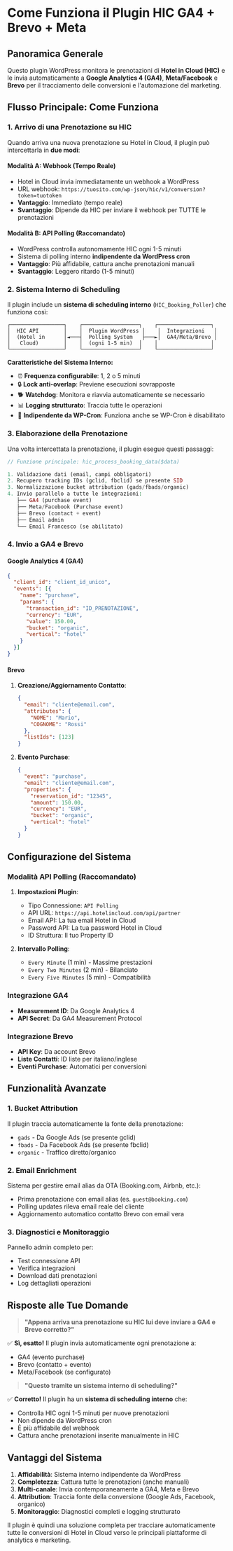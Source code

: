 # Come Funziona il Plugin HIC GA4 + Brevo + Meta

## Panoramica Generale

Questo plugin WordPress monitora le prenotazioni di **Hotel in Cloud (HIC)** e le invia automaticamente a **Google Analytics 4 (GA4)**, **Meta/Facebook** e **Brevo** per il tracciamento delle conversioni e l'automazione del marketing.

## Flusso Principale: Come Funziona

### 1. Arrivo di una Prenotazione su HIC

Quando arriva una nuova prenotazione su Hotel in Cloud, il plugin può intercettarla in **due modi**:

#### Modalità A: Webhook (Tempo Reale)
- Hotel in Cloud invia immediatamente un webhook a WordPress
- URL webhook: `https://tuosito.com/wp-json/hic/v1/conversion?token=tuotoken`
- **Vantaggio**: Immediato (tempo reale)
- **Svantaggio**: Dipende da HIC per inviare il webhook per TUTTE le prenotazioni

#### Modalità B: API Polling (Raccomandato)
- WordPress controlla autonomamente HIC ogni 1-5 minuti
- Sistema di polling interno **indipendente da WordPress cron**
- **Vantaggio**: Più affidabile, cattura anche prenotazioni manuali
- **Svantaggio**: Leggero ritardo (1-5 minuti)

### 2. Sistema Interno di Scheduling

Il plugin include un **sistema di scheduling interno** (`HIC_Booking_Poller`) che funziona così:

```
┌─────────────────┐    ┌──────────────────┐    ┌─────────────────┐
│  HIC API        │    │  Plugin WordPress │    │  Integrazioni   │
│  (Hotel in      │◄───┤  Polling System   ├───►│  GA4/Meta/Brevo │
│   Cloud)        │    │  (ogni 1-5 min)  │    │                 │
└─────────────────┘    └──────────────────┘    └─────────────────┘
```

**Caratteristiche del Sistema Interno:**
- ⏰ **Frequenza configurabile**: 1, 2 o 5 minuti
- 🔒 **Lock anti-overlap**: Previene esecuzioni sovrapposte
- 🐕 **Watchdog**: Monitora e riavvia automaticamente se necessario
- 📊 **Logging strutturato**: Traccia tutte le operazioni
- 🚫 **Indipendente da WP-Cron**: Funziona anche se WP-Cron è disabilitato

### 3. Elaborazione della Prenotazione

Una volta intercettata la prenotazione, il plugin esegue questi passaggi:

```php
// Funzione principale: hic_process_booking_data($data)

1. Validazione dati (email, campi obbligatori)
2. Recupero tracking IDs (gclid, fbclid) se presente SID
3. Normalizzazione bucket attribution (gads/fbads/organic)
4. Invio parallelo a tutte le integrazioni:
   ├── GA4 (purchase event)
   ├── Meta/Facebook (Purchase event)
   ├── Brevo (contact + event)
   ├── Email admin
   └── Email Francesco (se abilitato)
```

### 4. Invio a GA4 e Brevo

#### Google Analytics 4 (GA4)
```json
{
  "client_id": "client_id_unico",
  "events": [{
    "name": "purchase",
    "params": {
      "transaction_id": "ID_PRENOTAZIONE",
      "currency": "EUR",
      "value": 150.00,
      "bucket": "organic",
      "vertical": "hotel"
    }
  }]
}
```

#### Brevo
1. **Creazione/Aggiornamento Contatto**:
   ```json
   {
     "email": "cliente@email.com",
     "attributes": {
       "NOME": "Mario",
       "COGNOME": "Rossi"
     },
     "listIds": [123]
   }
   ```

2. **Evento Purchase**:
   ```json
   {
     "event": "purchase",
     "email": "cliente@email.com",
     "properties": {
       "reservation_id": "12345",
       "amount": 150.00,
       "currency": "EUR",
       "bucket": "organic",
       "vertical": "hotel"
     }
   }
   ```

## Configurazione del Sistema

### Modalità API Polling (Raccomandato)

1. **Impostazioni Plugin**:
   - Tipo Connessione: `API Polling`
   - API URL: `https://api.hotelincloud.com/api/partner`
   - Email API: La tua email Hotel in Cloud
   - Password API: La tua password Hotel in Cloud
   - ID Struttura: Il tuo Property ID

2. **Intervallo Polling**:
   - `Every Minute` (1 min) - Massime prestazioni
   - `Every Two Minutes` (2 min) - Bilanciato
   - `Every Five Minutes` (5 min) - Compatibilità

### Integrazione GA4
- **Measurement ID**: Da Google Analytics 4
- **API Secret**: Da GA4 Measurement Protocol

### Integrazione Brevo
- **API Key**: Da account Brevo
- **Liste Contatti**: ID liste per italiano/inglese
- **Eventi Purchase**: Automatici per conversioni

## Funzionalità Avanzate

### 1. Bucket Attribution
Il plugin traccia automaticamente la fonte della prenotazione:
- `gads` - Da Google Ads (se presente gclid)
- `fbads` - Da Facebook Ads (se presente fbclid)  
- `organic` - Traffico diretto/organico

### 2. Email Enrichment
Sistema per gestire email alias da OTA (Booking.com, Airbnb, etc.):
- Prima prenotazione con email alias (es. `guest@booking.com`)
- Polling updates rileva email reale del cliente
- Aggiornamento automatico contatto Brevo con email vera

### 3. Diagnostici e Monitoraggio
Pannello admin completo per:
- Test connessione API
- Verifica integrazioni
- Download dati prenotazioni
- Log dettagliati operazioni

## Risposte alle Tue Domande

> **"Appena arriva una prenotazione su HIC lui deve inviare a GA4 e Brevo corretto?"**

✅ **Sì, esatto!** Il plugin invia automaticamente ogni prenotazione a:
- GA4 (evento purchase)
- Brevo (contatto + evento)
- Meta/Facebook (se configurato)

> **"Questo tramite un sistema interno di scheduling?"**

✅ **Corretto!** Il plugin ha un **sistema di scheduling interno** che:
- Controlla HIC ogni 1-5 minuti per nuove prenotazioni
- Non dipende da WordPress cron
- È più affidabile del webhook
- Cattura anche prenotazioni inserite manualmente in HIC

## Vantaggi del Sistema

1. **Affidabilità**: Sistema interno indipendente da WordPress
2. **Completezza**: Cattura tutte le prenotazioni (anche manuali)
3. **Multi-canale**: Invia contemporaneamente a GA4, Meta e Brevo
4. **Attribution**: Traccia fonte della conversione (Google Ads, Facebook, organico)
5. **Monitoraggio**: Diagnostici completi e logging strutturato

Il plugin è quindi una soluzione completa per tracciare automaticamente tutte le conversioni di Hotel in Cloud verso le principali piattaforme di analytics e marketing.